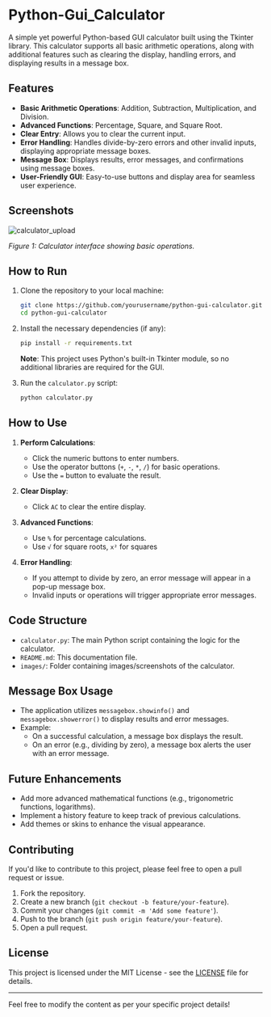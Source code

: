 # Python-Gui_Calculator

A simple yet powerful Python-based GUI calculator built using the Tkinter library. This calculator supports all basic arithmetic operations, along with additional features such as clearing the display, handling errors, and displaying results in a message box.

## Features

- **Basic Arithmetic Operations**: Addition, Subtraction, Multiplication, and Division.
- **Advanced Functions**: Percentage, Square, and Square Root.
- **Clear Entry**: Allows you to clear the current input.
- **Error Handling**: Handles divide-by-zero errors and other invalid inputs, displaying appropriate message boxes.
- **Message Box**: Displays results, error messages, and confirmations using message boxes.
- **User-Friendly GUI**: Easy-to-use buttons and display area for seamless user experience.

## Screenshots


![calculator_upload](https://github.com/user-attachments/assets/e70718fb-9b0a-4966-abe8-2c780d8998be)


*Figure 1: Calculator interface showing basic operations.*

## How to Run

1. Clone the repository to your local machine:
   ```bash
   git clone https://github.com/yourusername/python-gui-calculator.git
   cd python-gui-calculator
   ```

2. Install the necessary dependencies (if any):
   ```bash
   pip install -r requirements.txt
   ```

   **Note**: This project uses Python's built-in Tkinter module, so no additional libraries are required for the GUI.

3. Run the `calculator.py` script:
   ```bash
   python calculator.py
   ```

## How to Use

1. **Perform Calculations**:  
   - Click the numeric buttons to enter numbers.
   - Use the operator buttons (`+`, `-`, `*`, `/`) for basic operations.
   - Use the `=` button to evaluate the result.
   
2. **Clear Display**:  
   - Click `AC` to clear the entire display.

3. **Advanced Functions**:  
   - Use `%` for percentage calculations.
   - Use `√` for square roots, `x²` for squares
   
4. **Error Handling**:  
   - If you attempt to divide by zero, an error message will appear in a pop-up message box.
   - Invalid inputs or operations will trigger appropriate error messages.

## Code Structure

- `calculator.py`: The main Python script containing the logic for the calculator.
- `README.md`: This documentation file.
- `images/`: Folder containing images/screenshots of the calculator.

## Message Box Usage

- The application utilizes `messagebox.showinfo()` and `messagebox.showerror()` to display results and error messages.
- Example:
  - On a successful calculation, a message box displays the result.
  - On an error (e.g., dividing by zero), a message box alerts the user with an error message.

## Future Enhancements

- Add more advanced mathematical functions (e.g., trigonometric functions, logarithms).
- Implement a history feature to keep track of previous calculations.
- Add themes or skins to enhance the visual appearance.

## Contributing

If you'd like to contribute to this project, please feel free to open a pull request or issue.

1. Fork the repository.
2. Create a new branch (`git checkout -b feature/your-feature`).
3. Commit your changes (`git commit -m 'Add some feature'`).
4. Push to the branch (`git push origin feature/your-feature`).
5. Open a pull request.

## License

This project is licensed under the MIT License - see the [LICENSE](LICENSE) file for details.

---

Feel free to modify the content as per your specific project details!
